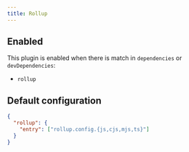 ```yaml
---
title: Rollup
---
```


## Enabled

This plugin is enabled when there is match in `dependencies` or
`devDependencies`:

- `rollup`

## Default configuration

```json title="knip.json"
{
  "rollup": {
    "entry": ["rollup.config.{js,cjs,mjs,ts}"]
  }
}
```
